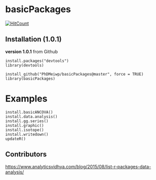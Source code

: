 # basicPackages

 [![HitCount](http://hits.dwyl.io/PhDMeiwp/basicPackages.svg)](http://hits.dwyl.io/PhDMeiwp/basicPackages)


## Installation (1.0.1)

**version 1.0.1** from Github

	
	install.packages("devtools")
	library(devtools) 
	
	install_github("PhDMeiwp/basicPackages@master", force = TRUE)
	library(basicPackages)


# Examples
	

    install.basicANCOVA()
	install.data.analysis()
	install.gg.series()
	install.graphic()
	install.isotope()
	install.writedown()
	updateR()
	

## Contributors
https://www.analyticsvidhya.com/blog/2015/08/list-r-packages-data-analysis/